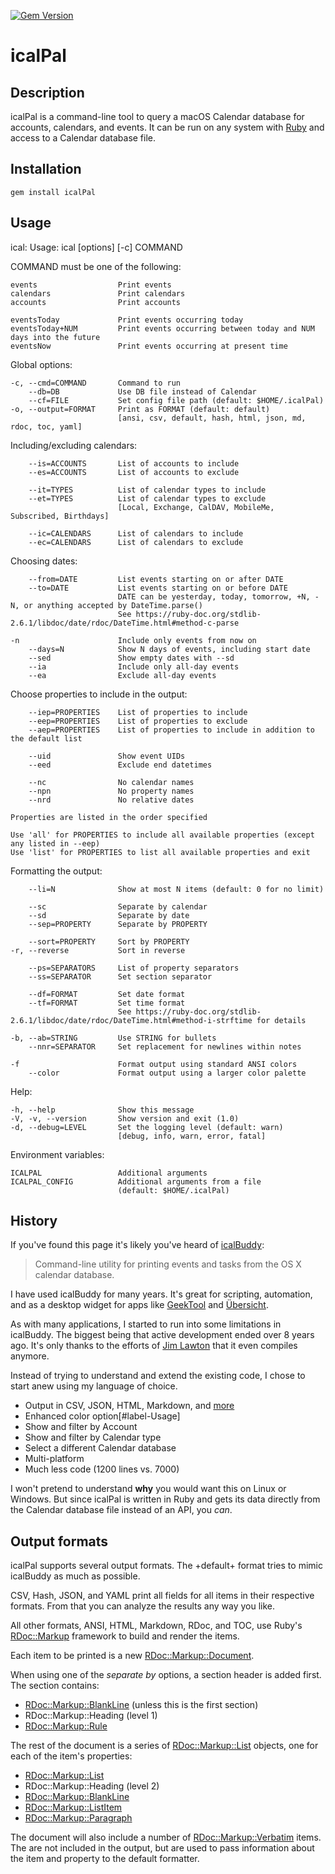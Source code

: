 [![Gem Version](https://badge.fury.io/rb/icalPal.svg)](https://badge.fury.io/rb/icalPal)

# icalPal

## Description

icalPal is a command-line tool to query a macOS Calendar database for
accounts, calendars, and events.  It can be run on any system with
[Ruby](https://www.ruby-lang.org/) and access to a Calendar database
file.

## Installation

<code>gem install icalPal</code>


## Usage

ical: Usage: ical [options] [-c] COMMAND

COMMAND must be one of the following:

    events                  Print events
    calendars               Print calendars
    accounts                Print accounts

    eventsToday             Print events occurring today
    eventsToday+NUM         Print events occurring between today and NUM days into the future
    eventsNow               Print events occurring at present time

Global options:

    -c, --cmd=COMMAND       Command to run
        --db=DB             Use DB file instead of Calendar
        --cf=FILE           Set config file path (default: $HOME/.icalPal)
    -o, --output=FORMAT     Print as FORMAT (default: default)
                            [ansi, csv, default, hash, html, json, md, rdoc, toc, yaml]

Including/excluding calendars:

        --is=ACCOUNTS       List of accounts to include
        --es=ACCOUNTS       List of accounts to exclude

        --it=TYPES          List of calendar types to include
        --et=TYPES          List of calendar types to exclude
                            [Local, Exchange, CalDAV, MobileMe, Subscribed, Birthdays]

        --ic=CALENDARS      List of calendars to include
        --ec=CALENDARS      List of calendars to exclude

Choosing dates:

        --from=DATE         List events starting on or after DATE
        --to=DATE           List events starting on or before DATE
                            DATE can be yesterday, today, tomorrow, +N, -N, or anything accepted by DateTime.parse()
                            See https://ruby-doc.org/stdlib-2.6.1/libdoc/date/rdoc/DateTime.html#method-c-parse

    -n                      Include only events from now on
        --days=N            Show N days of events, including start date
        --sed               Show empty dates with --sd
        --ia                Include only all-day events
        --ea                Exclude all-day events

Choose properties to include in the output:

        --iep=PROPERTIES    List of properties to include
        --eep=PROPERTIES    List of properties to exclude
        --aep=PROPERTIES    List of properties to include in addition to the default list

        --uid               Show event UIDs
        --eed               Exclude end datetimes

        --nc                No calendar names
        --npn               No property names
        --nrd               No relative dates

    Properties are listed in the order specified

    Use 'all' for PROPERTIES to include all available properties (except any listed in --eep)
    Use 'list' for PROPERTIES to list all available properties and exit

Formatting the output:

        --li=N              Show at most N items (default: 0 for no limit)

        --sc                Separate by calendar
        --sd                Separate by date
        --sep=PROPERTY      Separate by PROPERTY

        --sort=PROPERTY     Sort by PROPERTY
    -r, --reverse           Sort in reverse

        --ps=SEPARATORS     List of property separators
        --ss=SEPARATOR      Set section separator

        --df=FORMAT         Set date format
        --tf=FORMAT         Set time format
                            See https://ruby-doc.org/stdlib-2.6.1/libdoc/date/rdoc/DateTime.html#method-i-strftime for details

    -b, --ab=STRING         Use STRING for bullets
        --nnr=SEPARATOR     Set replacement for newlines within notes

    -f                      Format output using standard ANSI colors
        --color             Format output using a larger color palette

Help:

    -h, --help              Show this message
    -V, -v, --version       Show version and exit (1.0)
    -d, --debug=LEVEL       Set the logging level (default: warn)
                            [debug, info, warn, error, fatal]

Environment variables:

    ICALPAL                 Additional arguments
    ICALPAL_CONFIG          Additional arguments from a file
                            (default: $HOME/.icalPal)


## History

If you've found this page it's likely you've heard of [icalBuddy](https://github.com/ali-rantakari/icalBuddy):

> Command-line utility for printing events and tasks from the OS X calendar database.

I have used icalBuddy for many years.  It's great for scripting,
automation, and as a desktop widget for apps like
[GeekTool](https://www.tynsoe.org/geektool/) and
[Übersicht](https://tracesof.net/uebersicht/).

As with many applications, I started to run into some limitations in
icalBuddy.  The biggest being that active development ended over 8
years ago.  It's only thanks to the efforts of [Jim
Lawton](https://github.com/jimlawton) that it even compiles anymore.

Instead of trying to understand and extend the existing code, I chose
to start anew using my language of choice.

- Output in CSV, JSON, HTML, Markdown, and [more](#label-Output+formats)
- Enhanced color option[#label-Usage]
- Show and filter by Account
- Show and filter by Calendar type
- Select a different Calendar database
- Multi-platform
- Much less code (1200 lines vs. 7000)

I won't pretend to understand **why** you would want this on Linux or
Windows.  But since icalPal is written in Ruby and gets its data
directly from the Calendar database file instead of an API, you *can*.

## Output formats

icalPal supports several output formats.  The +default+ format tries
to mimic icalBuddy as much as possible.

CSV, Hash, JSON, and YAML print all fields for all items in their
respective formats.  From that you can analyze the results any way you like.

All other formats, ANSI, HTML, Markdown, RDoc, and TOC, use Ruby's
[RDoc::Markup](https://ruby-doc.org/stdlib-2.6.10/libdoc/rdoc/rdoc/RDoc/Markup.html)
framework to build and render the items.

Each item to be printed is a new
[RDoc::Markup::Document](https://ruby-doc.org/stdlib-2.6.10/libdoc/rdoc/rdoc/RDoc/Markup/Document.html).

When using one of the <em>separate by</em> options, a section header is added first.  The section contains:

* [RDoc::Markup::BlankLine](https://ruby-doc.org/stdlib-2.6.10/libdoc/rdoc/rdoc/RDoc/Markup/BlankLine.html)
  (unless this is the first section)
* RDoc::Markup::Heading (level 1)
* [RDoc::Markup::Rule](https://ruby-doc.org/stdlib-2.6.10/libdoc/rdoc/rdoc/RDoc/Markup/Rule.html)

The rest of the document is a series of
[RDoc::Markup::List](https://ruby-doc.org/stdlib-2.6.10/libdoc/rdoc/rdoc/RDoc/Markup/List.html)
objects, one for each of the item's properties:

* [RDoc::Markup::List](https://ruby-doc.org/stdlib-2.6.10/libdoc/rdoc/rdoc/RDoc/Markup/List.html)
* RDoc::Markup::Heading (level 2)
* [RDoc::Markup::BlankLine](https://ruby-doc.org/stdlib-2.6.10/libdoc/rdoc/rdoc/RDoc/Markup/BlankLine.html)
* [RDoc::Markup::ListItem](https://ruby-doc.org/stdlib-2.6.10/libdoc/rdoc/rdoc/RDoc/Markup/ListItem.html)
* [RDoc::Markup::Paragraph](https://ruby-doc.org/stdlib-2.6.10/libdoc/rdoc/rdoc/RDoc/Markup/Paragraph.html)

The document will also include a number of
[RDoc::Markup::Verbatim](https://ruby-doc.org/stdlib-2.6.10/libdoc/rdoc/rdoc/RDoc/Markup/Verbatim.html)
items.  The are not included in the output, but are used to pass
information about the item and property to the default formatter.
